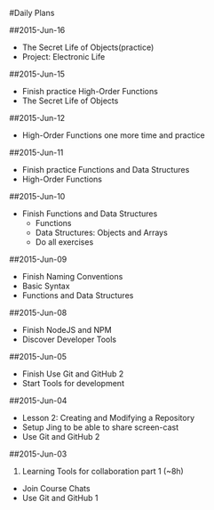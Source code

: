 #Daily Plans


##2015-Jun-16

* The Secret Life of Objects(practice)
* Project: Electronic Life

##2015-Jun-15

* Finish practice High-Order Functions
* The Secret Life of Objects

##2015-Jun-12

* High-Order Functions one more time and practice

##2015-Jun-11

* Finish practice Functions and Data Structures
* High-Order Functions

##2015-Jun-10

* Finish Functions and Data Structures
  * Functions
  * Data Structures: Objects and Arrays
  * Do all exercises

##2015-Jun-09

* Finish Naming Conventions
* Basic Syntax
* Functions and Data Structures

##2015-Jun-08

* Finish NodeJS and NPM
* Discover Developer Tools

##2015-Jun-05

* Finish Use Git and GitHub 2
* Start Tools for development

##2015-Jun-04

* Lesson 2: Creating and Modifying a Repository
* Setup Jing to be able to share screen-cast
* Use Git and GitHub 2

##2015-Jun-03

1. Learning Tools for collaboration part 1 (~8h)
  * Join Course Chats
  * Use Git and GitHub 1
